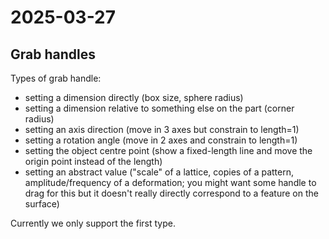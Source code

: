 # 2025-03-27

## Grab handles

Types of grab handle:

 * setting a dimension directly (box size, sphere radius)
 * setting a dimension relative to something else on the part (corner radius)
 * setting an axis direction (move in 3 axes but constrain to length=1)
 * setting a rotation angle (move in 2 axes and constrain to length=1)
 * setting the object centre point (show a fixed-length line and move the origin point instead of the length)
 * setting an abstract value ("scale" of a lattice, copies of a pattern, amplitude/frequency of a deformation; you might want some handle to drag for this but it doesn't really directly correspond to a feature on the surface)

Currently we only support the first type.
